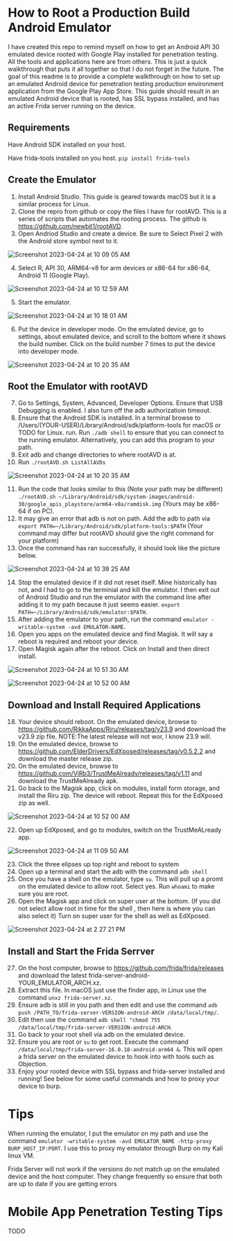 # How to Root a Production Build Android Emulator

I have created this repo to remind myself on how to get an Android API 30 emulated device rooted with Google Play installed for penetration testing. All the tools and applications here are from others. This is just a quick walkthrough that puts it all together so that I do not forget in the future. The goal of this readme is to provide a complete walkthrough on how to set up an emulated Android device for penetration testing production environment application from the Google Play App Store. This guide should result in an emulated Android device that is rooted, has SSL bypass installed, and has an active Frida server running on the device. 

## Requirements

Have Android SDK installed on your host.

Have frida-tools installed on you host. `pip install frida-tools`

## Create the Emulator

1. Install Android Studio. This guide is geared towards macOS but it is a similar process for Linux.
2. Clone the repro from github or copy the files I have for rootAVD.  This is a series of scripts that automates the rooting process. The github is https://github.com/newbit1/rootAVD.
3. Open Andriod Studio and create a device. Be sure to Select Pixel 2 with the Android store symbol next to it.

![Screenshot 2023-04-24 at 10 09 05 AM](https://user-images.githubusercontent.com/130098009/234039076-010b91a4-fe37-4be8-a35c-0ab7b58eb0fb.png)

4. Select R, API 30, ARM64-v8 for arm devices or x86-64 for x86-64, Android 11 (Google Play).

![Screenshot 2023-04-24 at 10 12 59 AM](https://user-images.githubusercontent.com/130098009/234040328-337b01d3-2744-4cdc-8bc5-22555b65c92a.png)

5. Start the emulator.

![Screenshot 2023-04-24 at 10 18 01 AM](https://user-images.githubusercontent.com/130098009/234041096-1af3ddb4-80a9-47ad-9a27-985167f2c5d1.png)

6. Put the device in developer mode. On the emulated device, go to settings, about emulated device, and scroll to the bottom where it shows the build number. Click on the build number 7 times to put the device into developer mode.

![Screenshot 2023-04-24 at 10 20 35 AM](https://user-images.githubusercontent.com/130098009/234041707-1713ee1e-b394-460e-8076-9591032e7d93.png)

## Root the Emulator with rootAVD

7. Go to Settings, System, Advanced, Developer Options. Ensure that USB Debugging is enabled. I also turn off the adb authorizatioin timeout.
8. Ensure that the Android SDK is installed. In a terminal browse to /Users/(YOUR-USER)/Library/Android/sdk/platform-tools for macOS or TODO for Linux. run. Run `./adb shell` to ensure that you can connect to the running emulator. Alternatively, you can add this program to your path.
9. Exit adb and change directories to where rootAVD is at.
10. Run `./rootAVD.sh ListAllAVDs`

![Screenshot 2023-04-24 at 10 20 35 AM](https://user-images.githubusercontent.com/130098009/234045221-00a3aa46-8247-4f3c-a9a2-1fe2453cf7ef.png)

11. Run the code that looks similar to this (Note your path may be different) `./rootAVD.sh ~/Library/Android/sdk/system-images/android-30/google_apis_playstore/arm64-v8a/ramdisk.img` (Yours may be x86-64 if on PC).
12. It may give an error that adb is not on path. Add the adb to path via `export PATH=~/Library/Android/sdk/platform-tools:$PATH` (Your command may differ but rootAVD should give the right command for your platform)
13. Once the command has ran successfully, it should look like the picture below.

![Screenshot 2023-04-24 at 10 39 25 AM](https://user-images.githubusercontent.com/130098009/234047010-43cdd220-c57b-4ccc-86d7-e8f96fcf911e.png)

14. Stop the emulated device if it did not reset itself. Mine historically has not, and I had to go to the terminial and kill the emulator. I then exit out of Android Studio and run the emulator with the command line after adding it to my path because it just seems easier. `export PATH=~/Library/Android/sdk/emulator:$PATH`.
15. After adding the emulator to your path, run the command `emulator -writable-system -avd EMULATOR-NAME`.
16. Open you apps on the emulated device and find Magisk. It will say a reboot is required and reboot your device.
17. Open Magisk again after the reboot.  Click on Install and then direct install.

![Screenshot 2023-04-24 at 10 51 30 AM](https://user-images.githubusercontent.com/130098009/234050001-5a156d36-6a95-4973-af03-6a7a8dd16b22.png)

![Screenshot 2023-04-24 at 10 52 00 AM](https://user-images.githubusercontent.com/130098009/234050210-1d813817-8fbf-4826-8bf9-ce9f11c7f065.png)

## Download and Install Required Applications

18. Your device should reboot. On the emulated device, browse to https://github.com/RikkaApps/Riru/releases/tag/v23.9 and download the v23.9 zip file. NOTE:The latest release will not wor, I know 23.9 will.
19. On the emulated device, browse to https://github.com/ElderDrivers/EdXposed/releases/tag/v0.5.2.2 and download the master release zip.
20. On the emulated device, browse to https://github.com/ViRb3/TrustMeAlready/releases/tag/v1.11 and download the TrustMeAlready apk.
21. Go back to the Magisk app, click on modules, install form storage, and install the Riru zip. The device will reboot. Repeat this for the EdXposed  zip as well.

![Screenshot 2023-04-24 at 10 52 00 AM](https://user-images.githubusercontent.com/130098009/234052492-76bed0e7-d762-4b61-8d8e-153001cf9565.png)

22. Open up EdXposed, and go to modules, switch on the TrustMeALready app.

![Screenshot 2023-04-24 at 11 09 50 AM](https://user-images.githubusercontent.com/130098009/234097648-cda12318-621f-42c7-a5bd-c086ff4d4ca5.png)

23. Click the three elipses up top right and reboot to system
24. Open up a terminal and start the adb with the command `adb shell`
25. Once you have a shell on the emulator, type `su`. This will pull up a promt on the emulated device to allow root. Select yes. Run `whoami` to make sure you are root.
26. Open the Magisk app and click on super user at the bottom. (If you did not select allow root in time for the shell , then here is where you can also select it) Turn on super user for the shell as well as EdXposed.

![Screenshot 2023-04-24 at 2 27 21 PM](https://user-images.githubusercontent.com/130098009/234096348-71a0e86b-6d4d-49b7-bffd-99b4820f4b9f.png)

## Install and Start the Frida Serrver

27. On the host computer, browse to https://github.com/frida/frida/releases and download the latest frida-server-android-YOUR_EMULATOR_ARCH.xz.
28. Extract this file. In macOS just use the finder app, in Linux use the command `unxz frida-server.xz`.
29. Ensure adb is still in you path and then edit and use the command `adb push /PATH_TO/frida-server-VERSION-android-ARCH /data/local/tmp/`.
30. Edit then use the command `adb shell "chmod 755 /data/local/tmp/frida-server-VERSION-android-ARCH`.
31. Go back to your root shell via adb on the emulated device.
32. Ensure you are root or `su` to get root. Execute the command `/data/local/tmp/frida-server-16.0.18-android-arm64 &`. This will open a frida server on the emulated device to hook into with tools such as Objection.
33. Enjoy your rooted device with SSL bypass and frida-server installed and running! See below for some useful commands and how to proxy your device to burp.


# Tips


When running the emulator, I put the emulator on my path and use the command `emulator -writable-system -avd EMULATOR_NAME -http-proxy BURP_HOST_IP:PORT`. I use this to proxy my emulator through Burp on my Kali linux VM.

Frida Server will not work if the versions do not match up on the emulated device and the host computer. They change frequently so ensure that both are up to date if you are getting errors

# Mobile App Penetration Testing Tips


TODO


